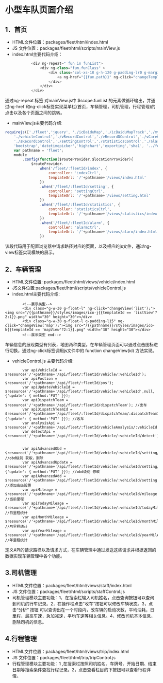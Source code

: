 # 小型车队页面介绍
## 1．首页	
+ HTML文件位置：packages/fleet/html/index.html  
+ JS 文件位置：packages/fleet/html/scripts/mainView.js
+ index.html主要代码介绍：

```javascript
            <div ng-repeat=" fun in funList">
                <div ng-class="fun.funClass" >
                    <div class="col-xs-10 g-h-120 g-padding-lr0 g-margin-l27 {{fun.funLine}} g-line-a2 text-center g-left-nav-style{{fun.funFlag}}">
                        <a ng-href="{{fun.path}}" ng-click="changeTemplate($index,false);" class="g-padding-t45 {{fun.funBg}}"><h2 class="g-font-height-55" ng-bind="fun.funName"></h2></a>
                    </div>
                </div>
            </div>
```
通过ng-repeat 标签 对mainView.js中 $scope.funList 的元素做循环输出，并通过ng-href 和ng-click标签实现菜单栏(首页，车辆管理，司机管理，行程管理)的点击以及各个页面之间的跳转。	
+ mainView.js主要代码介绍:

```javascript
requirejs(['./fleet','jquery', './icBaiduMap','./icBaiduMapTrack','./myCurrentTime','./fleetService','../'+fleetId+'/track-replay/script/icBaiduTrack',
    './vehicleControl','./vRecordControl','./vRecordDControl','./vCareControl','./tripControl','./staffControl',
    './sRecordControl','./settingControl','./statisticsControl','./alarmControl','./outsideReactControl',
    'bootstrap','datetimepicker','highchart','exporting','sha1', '../fence/icFence'], function(module, $){
    var pathname = 'fleet';
    module
        .config(function($routeProvider,$locationProvider){
            $routeProvider.
                when('/fleet/:fleetId/index', {
                    controller: 'indexCtrl',
                    templateUrl: '/'+pathname+'/views/index.html'
                })
                .when('/fleet/:fleetId/setting', {
                    controller: 'settingCtrl',
                    templateUrl: '/'+pathname+'/views/setting.html'
                })
                .when('/fleet/:fleetId/statistics', {
                    controller: 'statisticsCtrl',
                    templateUrl: '/'+pathname+'/views/statistics/index.html'
                })
                .when('/fleet/:fleetId/alarm', {
                    controller: 'alarmCtrl',
                    templateUrl: '/'+pathname+'/views/alarm/index.html'
                })

```
 该段代码用于配置浏览器中请求路径对应的页面，以及相应的js文件，通过ng-view标签实现模块的展示。	
 
## 2．车辆管理
+ HTML文件位置: packages/fleet/html/views/vehicle/index.html		
+ JS文件位置:packages/fleet/html/scripts/vehicleControl.js
+ index.html主要代码介绍:
```javascripts
        <!--展示类型-->
        <div class="g-w-30 g-float-l" ng-click="changeView('list');"><img src="/{{pathname}}/styles/images/ico-j{{templateId == 'listView'?2:1}}.png" width="30" height="30"></div>
        <div class="g-w-30 g-float-l g-padding-l15" ng-click="changeView('map');"><img src="/{{pathname}}/styles/images/ico-k{{templateId == 'mapView'?2:1}}.png" width="30" height="30"></div>
        <!--展示类型 end-->

```
 	
车辆信息的展现类型有列表，地图两种类型，在车辆管理页面可以通过点击图标进行切换，通过ng-click标签调用js文件中的 function changeView(id) 方法实现。
+ vehicleControl.js 主要代码介绍:
```javascripts
        var apiVehicleId = $resource('/'+pathname+'/api/fleet/:fleetId/vehicle/:vehicleId');
        var apiPostion = $resource('/'+pathname+'/api/fleet/:fleetId/pos');
        var apiUpdateVehicleId = $resource('/'+pathname+'/api/fleet/:fleetId/vehicle/:vehicleId',null,{'update': { method:'PUT' }});
        var apiDispatchTeam = $resource('/'+pathname+'/api/fleet/:fleetId/dispatchTeam'); //出车
        var apiDispatchTeamId = $resource('/'+pathname+'/api/fleet/:fleetId/dispatchTeam/:dispatchTeamId',null,{'update': { method:'PUT' }}); //收车
        var analysisApi = $resource('/'+pathname+'/api/fleet/:fleetId/vehicleAnalysis/:vehicleId');
        var detectApi = $resource('/'+pathname+'/api/fleet/:fleetId/vehicle/:vehicleId/detect');


        var apiAdvancedObd = $resource('/'+pathname+'/api/fleet/:fleetId/vehicle/:vehicleId/setting/:obd_code'); //obd级别 获取，删除
        var apiAdvancedUpdate = $resource('/'+pathname+'/api/fleet/:fleetId/vehicle/:vehicleId/setting/:obd_code',null,{'update': { method:'PUT' }}); //obd级别 修改
        var apiAdvancedAdd = $resource('/'+pathname+'/api/fleet/:fleetId/vehicle/:vehicleId/setting');   //添加高级设置
        var apiMileage = $resource('/'+pathname+'/api/fleet/:fleetId/vehicle/:vehicleId/mileage'); //当前里程
        var apiTodayMileage = $resource('/'+pathname+'/api/fleet/:fleetId/vehicle/:vehicleId/todayMileage'); //日里程统计
        var apiMonthMileage = $resource('/'+pathname+'/api/fleet/:fleetId/vehicle/:vehicleId/monthMileage'); //月里程统计
        var apiYearMileage = $resource('/'+pathname+'/api/fleet/:fleetId/vehicle/:vehicleId/yearMileage');  //年里程统计

```
 定义API的请求路径以及请求方式，在车辆管理中通过发送这些请求并根据返回的数据实现车辆管理中各个功能。
 
## 3.司机管理		
+ HTML文件位置：packages/fleet/html/views/staff/index.html  
+ JS 文件位置：packages/fleet/html/scripts/staffControl.js
+ 司机管理模块主要功能：1，在搜索栏输入司机姓名，点击查询按钮可以查询到司机的行车记录。2，在操作栏点击“收车”按钮可以修改车辆状态。3，点击“分析” 按钮 可以查询出在一个时段内，改车辆的启动次数，平均油耗，日里程，最高车速，急加减速，平均车速等相关信息。4，修改司机基本信息，删除司机的信息。

## 4.行程管理
+ HTML文件位置：packages/fleet/html/views/trip/index.html
+ JS 文件位置：packages/fleet/html/trip/tripControl.js
+ 行程管理模块主要功能：1 ,在搜索栏按照司机姓名、车牌号、开始日期、结束日期等搜索条件查找行程记录。2，点击查看栏目的下按钮可以查看行程详情。


